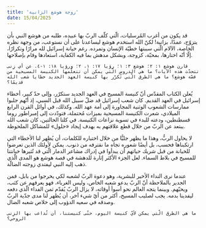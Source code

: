 ```yaml
---
title: 'زوجة هوشع الزانية'
date: 15/04/2025
---
```


قد يكون من أغرب المُرسليات، الّتي كلّف الربّ بها عبيده، طلبه من هوشع النبي بأن يتزوّج، عمدًا، بزانية! لكنّ الله استخدم هوشع ليساعدنا على أن نستوعب، من وجهة نظره الخاصة، الآلام الّتي سببتها خطيّة الإنسان وتمرده. رغم خيانة إسرائيل لله مرارًا وتكرارًا، إلّا أنّه اختارها، بمحبّة، كزوجة، وبشكل مدهش بما فيه الكفاية، استعادها وقام بإصلاحها.

`قارن هوشع ١: ٢؛ هوشع ٣: ١؛ رؤيا ١٧: ١، ٢؛ ورؤيا ١٨: ١-٤. عن أي زِنى تتحدّث هذه الآيات؟ ما هي الدروس الّتي يمكن أن تتعلّمها الكنيسة المسيحية من قصّة هوشع؟ ما هي الطرق الّتي تُكرّر بها كنيسة العهد الجديد خطايا شعب الله قديمًا؟`

يُعلن الكتاب المقدّس أنّ كنيسة المسيح في العهد الجديد ستكرّر، وإلى حدّ كبير، أخطاء إسرائيل في العهد القديم. كان شعب إسرائيل قد ضلّ سبيل الله قبل السبي، إذ أنّهم جلبوا ممارسات الشعوب الوثنية المجاورة إلى أمة عهد الله. وكذلك، في أوائل القرن الرابع الميلادي، شعرت الكنيسة المسيحية بميزات مُحتملة، فتودّدت إلى إمبراطور روما قسطنطين، ودعته للبدء في تسوية نزاعات الكنيسة. في كلتا الحالتين، كان شعب الله يبتعد عن الربّ من خلال قطع علاقتهم به بهدف إيجاد «حلول» للمشاكل الملحوظة.

لا يحاول الربُّ، وهذا ما يظهر جليًّا من خلال اختياره للكلمات، أن يُظهر لنا الأخطاء التي ارتكبناها فحسب، بل أيضًا شعوره تجاه ما نقترفه من ذنوب. يمكن لأولئك الذين تعرضوا للخيانة من قبل شريك حياتهم أن يبدأوا في إدراك مشاعر الدمار الّتي قد تُثيرها خيانتنا للمسيح في بلاط السماء. لعل الجزء الأكثر إثارة للدهشة في قصة هوشع هو المدى الّذي ذهب إليه النبي ليفتدي زوجته الضالّة.

عندما نرى النداء الأخير للبشرية، وهو دعوة الربّ لشعبه لكي يخرجوا من بابل، فمن الجدير بالملاحظة أنّ الربّ يدعو شعبه الخاص، وليس الغرباء، فهو يعرفهم عن كثب، ويحبّهم. وبينما يتجه العالم نحو أسوأ أوقاته، لا يزال الربّ يُقدّم ثمن الفداء الّذي دفعه ليفدينا بدمه. يجب لصليب المسيح، أكثر من أيّ شيء آخر، أن يُظهر لنا مدى جدّية الربّ وصدقه في سعيه الدؤوب إلى خلاص شعبه الضال.

`ما هي الطرق الّتي يمكن لأيّ كنيسة اليوم، حتّى كنيستنا، أن تُداعب بها الزِنى الروحي؟`